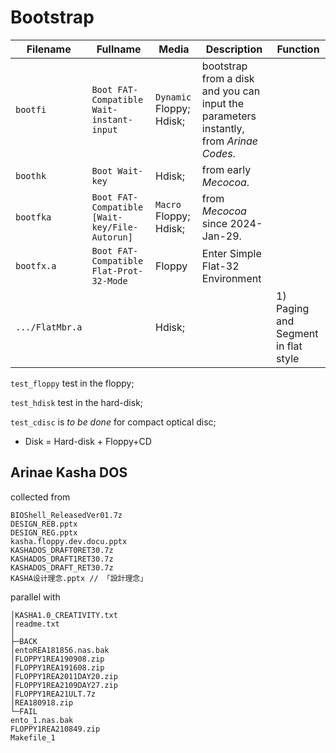 # Bootstrap

| Filename        | Fullname                                      | Media                    | Description                                                  | Function                            |
| --------------- | --------------------------------------------- | ------------------------ | ------------------------------------------------------------ | ----------------------------------- |
| `bootfi`        | `Boot FAT-Compatible Wait-instant-input`      | `Dynamic` Floppy; Hdisk; | bootstrap from a disk and you can input the parameters instantly, from *Arinae Codes*. |                                     |
| `boothk`        | `Boot Wait-key`                               | Hdisk;                   | from early *Mecocoa*.                                        |                                     |
| `bootfka`       | `Boot FAT-Compatible [Wait-key/File-Autorun]` | `Macro` Floppy; Hdisk;   | from *Mecocoa* since 2024-Jan-29.                            |                                     |
| `bootfx.a`      | `Boot FAT-Compatible Flat-Prot-32-Mode`       | Floppy                   | Enter Simple Flat-32 Environment                             |                                     |
| `.../FlatMbr.a` |                                               | Hdisk;                   |                                                              | 1) Paging and Segment in flat style |



`test_floppy` test in the floppy;

`test_hdisk` test in the hard-disk;

`test_cdisc` is *to be done* for compact optical disc;

- Disk = Hard-disk + Floppy+CD



## Arinae Kasha DOS

collected from

```
BIOShell_ReleasedVer01.7z
DESIGN_REB.pptx
DESIGN_REG.pptx
kasha.floppy.dev.docu.pptx
KASHADOS_DRAFT0RET30.7z
KASHADOS_DRAFT1RET30.7z
KASHADOS_DRAFT_RET30.7z
KASHA设计理念.pptx // 「設計理念」
```

parallel with

```
│KASHA1.0_CREATIVITY.txt
│readme.txt
│
├─BACK
│entoREA181856.nas.bak
│FLOPPY1REA190908.zip
│FLOPPY1REA191608.zip
│FLOPPY1REA2011DAY20.zip
│FLOPPY1REA2109DAY27.zip
│FLOPPY1REA21ULT.7z
│REA180918.zip
└─FAIL
ento_1.nas.bak
FLOPPY1REA210849.zip
Makefile_1
```



